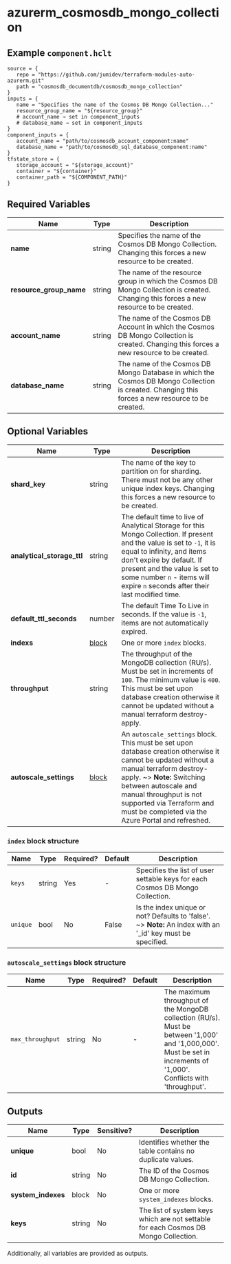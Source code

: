# azurerm_cosmosdb_mongo_collection



## Example `component.hclt`

```hcl
source = {
   repo = "https://github.com/jumidev/terraform-modules-auto-azurerm.git"   
   path = "cosmosdb_documentdb/cosmosdb_mongo_collection"   
}
inputs = {
   name = "Specifies the name of the Cosmos DB Mongo Collection..."   
   resource_group_name = "${resource_group}"   
   # account_name → set in component_inputs
   # database_name → set in component_inputs
}
component_inputs = {
   account_name = "path/to/cosmosdb_account_component:name"   
   database_name = "path/to/cosmosdb_sql_database_component:name"   
}
tfstate_store = {
   storage_account = "${storage_account}"   
   container = "${container}"   
   container_path = "${COMPONENT_PATH}"   
}
```

## Required Variables

| Name | Type |  Description |
| ---- | --------- |  ----------- |
| **name** | string |  Specifies the name of the Cosmos DB Mongo Collection. Changing this forces a new resource to be created. | 
| **resource_group_name** | string |  The name of the resource group in which the Cosmos DB Mongo Collection is created. Changing this forces a new resource to be created. | 
| **account_name** | string |  The name of the Cosmos DB Account in which the Cosmos DB Mongo Collection is created. Changing this forces a new resource to be created. | 
| **database_name** | string |  The name of the Cosmos DB Mongo Database in which the Cosmos DB Mongo Collection is created. Changing this forces a new resource to be created. | 

## Optional Variables

| Name | Type |  Description |
| ---- | --------- |  ----------- |
| **shard_key** | string |  The name of the key to partition on for sharding. There must not be any other unique index keys. Changing this forces a new resource to be created. | 
| **analytical_storage_ttl** | string |  The default time to live of Analytical Storage for this Mongo Collection. If present and the value is set to `-1`, it is equal to infinity, and items don't expire by default. If present and the value is set to some number `n` - items will expire `n` seconds after their last modified time. | 
| **default_ttl_seconds** | number |  The default Time To Live in seconds. If the value is `-1`, items are not automatically expired. | 
| **indexs** | [block](#index-block-structure) |  One or more `index` blocks. | 
| **throughput** | string |  The throughput of the MongoDB collection (RU/s). Must be set in increments of `100`. The minimum value is `400`. This must be set upon database creation otherwise it cannot be updated without a manual terraform destroy-apply. | 
| **autoscale_settings** | [block](#autoscale_settings-block-structure) |  An `autoscale_settings` block. This must be set upon database creation otherwise it cannot be updated without a manual terraform destroy-apply. ~> **Note:** Switching between autoscale and manual throughput is not supported via Terraform and must be completed via the Azure Portal and refreshed. | 

### `index` block structure

| Name | Type | Required? | Default | Description |
| ---- | ---- | --------- | ------- | ----------- |
| `keys` | string | Yes | - | Specifies the list of user settable keys for each Cosmos DB Mongo Collection. |
| `unique` | bool | No | False | Is the index unique or not? Defaults to 'false'. ~> **Note:** An index with an '_id' key must be specified. |

### `autoscale_settings` block structure

| Name | Type | Required? | Default | Description |
| ---- | ---- | --------- | ------- | ----------- |
| `max_throughput` | string | No | - | The maximum throughput of the MongoDB collection (RU/s). Must be between '1,000' and '1,000,000'. Must be set in increments of '1,000'. Conflicts with 'throughput'. |



## Outputs

| Name | Type | Sensitive? | Description |
| ---- | ---- | --------- | --------- |
| **unique** | bool | No  | Identifies whether the table contains no duplicate values. | 
| **id** | string | No  | The ID of the Cosmos DB Mongo Collection. | 
| **system_indexes** | block | No  | One or more `system_indexes` blocks. | 
| **keys** | string | No  | The list of system keys which are not settable for each Cosmos DB Mongo Collection. | 

Additionally, all variables are provided as outputs.
